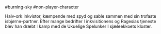 #burning-sky #non-player-character

Halv-ork inkvistor, kæmpende med spyd og sable sammen med sin trofaste isbjørne-partner. Efter mange bedrifter I inkvisitionens og Ragesias tjeneste blev han dræbt I kamp med de Ukuelige Spelunker I sjæleekkoets kloster.
